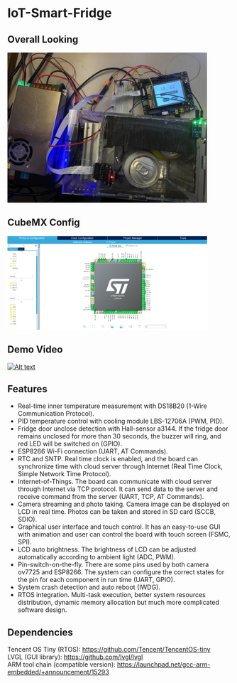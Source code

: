 # IoT-Smart-Fridge

## Overall Looking
<img src="img/overall_look.jpg" width="450">

## CubeMX Config
<img src="img/cubemx.png" width="450">


## Demo Video
[![Alt text](https://img.youtube.com/vi/H3oVvfylMU0/0.jpg)](https://www.youtube.com/watch?v=H3oVvfylMU0)


## Features
- Real-time inner temperature measurement with DS18B20 (1-Wire Communication Protocol).
- PID temperature control with cooling module LBS-12706A (PWM, PID).
- Fridge door unclose detection with Hall-sensor a3144. If the fridge door remains unclosed for more than 30 seconds, the buzzer will ring, and red LED will be switched on (GPIO).
- ESP8266 Wi-Fi connection (UART, AT Commands).
- RTC and SNTP. Real time clock is enabled, and the board can synchronize time with cloud server through Internet (Real Time Clock, Simple Network Time Protocol).
- Internet-of-Things. The board can communicate with cloud server through Internet via TCP protocol. It can send data to the server and receive command from the server (UART, TCP, AT Commands).
- Camera streaming and photo taking. Camera image can be displayed on LCD in real time. Photos can be taken and stored in SD card (SCCB, SDIO).
- Graphical user interface and touch control. It has an easy-to-use GUI with animation and user can control the board with touch screen (FSMC, SPI).
- LCD auto brightness. The brightness of LCD can be adjusted automatically according to ambient light (ADC, PWM).
- Pin-switch-on-the-fly. There are some pins used by both camera ov7725 and ESP8266. The system can configure the correct states for the pin for each component in run time (UART, GPIO).
- System crash detection and auto reboot (IWDG).
- RTOS integration. Multi-task execution, better system resources distribution, dynamic memory allocation but much more complicated software design.

## Dependencies
Tencent OS Tiny (RTOS): https://github.com/Tencent/TencentOS-tiny <br/>
LVGL (GUI library): https://github.com/lvgl/lvgl <br/>
ARM tool chain (compatible version): https://launchpad.net/gcc-arm-embedded/+announcement/15293